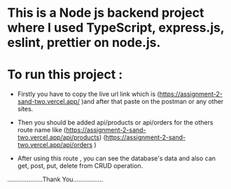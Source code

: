 # This is a Node js backend project where I used TypeScript, express.js, eslint, prettier on node.js.

# To run this project :

- Firstly you have to copy the live url link which is
  (https://assignment-2-sand-two.vercel.app/
  )and after that paste on the postman or any other sites.

- Then you should be added api/products or api/orders for the others route name like
  (https://assignment-2-sand-two.vercel.app/api/products)
  (https://assignment-2-sand-two.vercel.app/api/orders )

- After using this route , you can see the database's data and also can get, post, put, delete from CRUD operation.

....................Thank You.................
